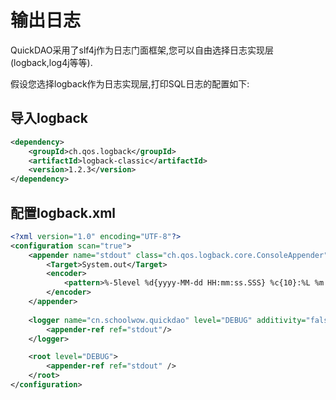 # 输出日志

QuickDAO采用了slf4j作为日志门面框架,您可以自由选择日志实现层(logback,log4j等等).

假设您选择logback作为日志实现层,打印SQL日志的配置如下:

## 导入logback

```xml
<dependency>
    <groupId>ch.qos.logback</groupId>
    <artifactId>logback-classic</artifactId>
    <version>1.2.3</version>
</dependency>
```

## 配置logback.xml

```xml
<?xml version="1.0" encoding="UTF-8"?>
<configuration scan="true">
    <appender name="stdout" class="ch.qos.logback.core.ConsoleAppender">
        <Target>System.out</Target>
        <encoder>
            <pattern>%-5level %d{yyyy-MM-dd HH:mm:ss.SSS} %c{10}:%L %m %n</pattern>
        </encoder>
    </appender>
    
    <logger name="cn.schoolwow.quickdao" level="DEBUG" additivity="false">
        <appender-ref ref="stdout"/>
    </logger>

    <root level="DEBUG">
        <appender-ref ref="stdout" />
    </root>
</configuration>
```
